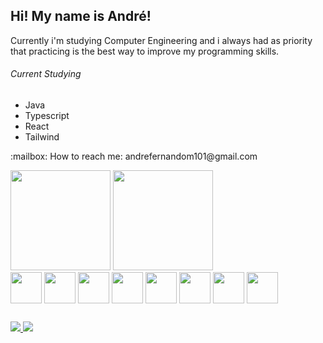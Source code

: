 ## Hi! My name is André!

Currently i'm studying Computer Engineering and i always had as priority
that practicing is the best way to improve my programming skills.
###### Current Studying
- Java
- Typescript
- React
- Tailwind
<div>
  <p>
    :mailbox: How to reach me: andrefernandom101@gmail.com
  </p>
</div>   

<div>
<img height="160em" src="https://github-readme-stats.vercel.app/api?username=AndreFernandoM&show_icons=true&theme=dark&include_all_commits=true&count_private=true"/>
<img height="160em" src="https://github-readme-stats.vercel.app/api/top-langs/?username=AndreFernandoM&layout=compact"/>
</div>


  <div style="display: inline_block">
    <img align="middle" height="50" width="50" src="https://cdn.jsdelivr.net/gh/devicons/devicon/icons/javascript/javascript-original.svg" />
    <img align="middle" height="50" width="50" src="https://cdn.jsdelivr.net/gh/devicons/devicon/icons/react/react-original.svg" />
  <img align="middle" height="50" width="50" src="https://cdn.jsdelivr.net/gh/devicons/devicon/icons/nextjs/nextjs-line.svg" />
    <img align="middle" height="50" width="50" src="https://cdn.jsdelivr.net/gh/devicons/devicon/icons/html5/html5-original.svg" />
    <img align="middle" height="50" width="50"src="https://cdn.jsdelivr.net/gh/devicons/devicon/icons/css3/css3-original.svg" />
    <img align="middle" height="50" width="50" src="https://cdn.jsdelivr.net/gh/devicons/devicon/icons/python/python-original.svg" />
    <img align="middle" height="50" width="50" src="https://cdn.jsdelivr.net/gh/devicons/devicon/icons/c/c-original.svg" />
    <img align="middle" height="50" width="50" src="https://cdn.jsdelivr.net/gh/devicons/devicon/icons/linux/linux-original.svg" />

   </div>
   
  ##
   
<div>
      <a href="https://www.linkedin.com/in/andre-fernando-machado/" target="_blank"> <img src="https://img.shields.io/badge/-LinkedIn-%230077B5?style=for-the-badge&logo=linkedin&logoColor=white" target="_blank">
      </a>
      <a href="https://discord.gg/" target="_blank"><img src="https://img.shields.io/badge/DISCORD-SAMAEL%233004-blue?style=for-the-badge&logo=discord&logoColor=white" targetr="_blank">
      </a>
</div>

